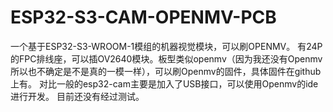 # ESP32-S3-CAM-OPENMV-PCB
一个基于ESP32-S3-WROOM-1模组的机器视觉模块，可以刷OPENMV。
有24P的FPC排线座，可以插OV2640模块。板型类似openmv（因为我还没有Openmv所以也不确定是不是真的一模一样），可以刷Openmv的固件，具体固件在github上有。
对比一般的esp32-cam主要是加入了USB接口，可以使用Openmv的ide进行开发。
目前还没有经过测试。
